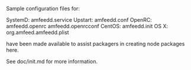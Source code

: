 Sample configuration files for:

SystemD: amfeedd.service
Upstart: amfeedd.conf
OpenRC:  amfeedd.openrc
         amfeedd.openrcconf
CentOS:  amfeedd.init
OS X:    org.amfeed.amfeedd.plist

have been made available to assist packagers in creating node packages here.

See doc/init.md for more information.
